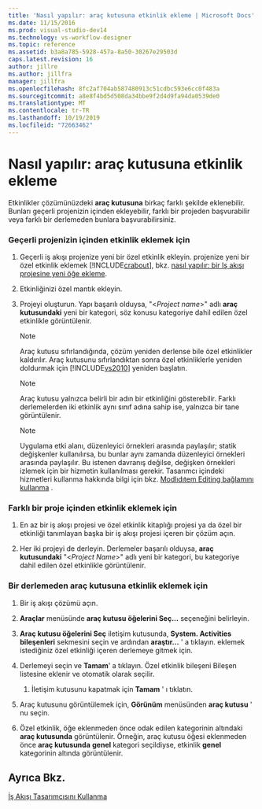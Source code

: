 ```yaml
---
title: 'Nasıl yapılır: araç kutusuna etkinlik ekleme | Microsoft Docs'
ms.date: 11/15/2016
ms.prod: visual-studio-dev14
ms.technology: vs-workflow-designer
ms.topic: reference
ms.assetid: b3a8a785-5928-457a-8a50-30267e29503d
caps.latest.revision: 16
author: jillre
ms.author: jillfra
manager: jillfra
ms.openlocfilehash: 8fc2af704ab587480913c51cdbc593e6cc0f483a
ms.sourcegitcommit: a8e8f4bd5d508da34bbe9f2d4d9fa94da0539de0
ms.translationtype: MT
ms.contentlocale: tr-TR
ms.lasthandoff: 10/19/2019
ms.locfileid: "72663462"
---
```

# <a name="how-to-add-activities-to-the-toolbox"></a>Nasıl yapılır: araç kutusuna etkinlik ekleme
Etkinlikler çözümünüzdeki **araç kutusuna** birkaç farklı şekilde eklenebilir. Bunları geçerli projenizin içinden ekleyebilir, farklı bir projeden başvurabilir veya farklı bir derlemeden bunlara başvurabilirsiniz.

### <a name="to-add-an-activity-from-within-your-current-project"></a>Geçerli projenizin içinden etkinlik eklemek için

1. Geçerli iş akışı projenize yeni bir özel etkinlik ekleyin. projenize yeni bir özel etkinlik eklemek [!INCLUDE[crabout](../includes/crabout-md.md)], bkz. [nasıl yapılır: bir Iş akışı projesine yeni öğe ekleme](../workflow-designer/how-to-add-a-new-item-to-a-workflow-project.md).

2. Etkinliğinizi özel mantık ekleyin.

3. Projeyi oluşturun. Yapı başarılı olduysa, "\<*Project name*>" adlı **araç kutusundaki** yeni bir kategori, söz konusu kategoriye dahil edilen özel etkinlikle görüntülenir.

    > [!NOTE]
    > Araç kutusu sıfırlandığında, çözüm yeniden derlense bile özel etkinlikler kaldırılır. Araç kutusunu sıfırlandıktan sonra özel etkinliklerle yeniden doldurmak için [!INCLUDE[vs2010](../includes/vs2010-md.md)] yeniden başlatın.

    > [!NOTE]
    > Araç kutusu yalnızca belirli bir adın bir etkinliğini gösterebilir. Farklı derlemelerden iki etkinlik aynı sınıf adına sahip ise, yalnızca bir tane görüntülenir.

    > [!NOTE]
    > Uygulama etki alanı, düzenleyici örnekleri arasında paylaşılır; statik değişkenler kullanılırsa, bu bunlar aynı zamanda düzenleyici örnekleri arasında paylaşılır. Bu istenen davranış değilse, değişken örnekleri izlemek için bir hizmetin kullanılması gerekir. Tasarımcı içindeki hizmetleri kullanma hakkında bilgi için bkz. [Modlıdıtem Editing bağlamını kullanma](https://msdn.microsoft.com/library/7f9f1ea5-0147-4079-8eca-be94f00d3aa1) .

### <a name="to-add-an-activity-from-within-a-different-project"></a>Farklı bir proje içinden etkinlik eklemek için

1. En az bir iş akışı projesi ve özel etkinlik kitaplığı projesi ya da özel bir etkinliği tanımlayan başka bir iş akışı projesi içeren bir çözüm açın.

2. Her iki projeyi de derleyin. Derlemeler başarılı olduysa, **araç kutusundaki** "\<*Project Name*>" adlı yeni bir kategori, bu kategoriye dahil edilen özel etkinlikle görüntülenir.

### <a name="to-add-an-activity-to-the-toolbox-from-an-assembly"></a>Bir derlemeden araç kutusuna etkinlik eklemek için

1. Bir iş akışı çözümü açın.

2. **Araçlar** menüsünde **araç kutusu öğelerini Seç...** seçeneğini belirleyin.

3. **Araç kutusu öğelerini Seç** iletişim kutusunda, **System. Activities bileşenleri** sekmesini seçin ve ardından **araştır...** ' a tıklayın. eklemek istediğiniz özel etkinliği içeren derlemeye gitmek için.

4. Derlemeyi seçin ve **Tamam**' a tıklayın. Özel etkinlik bileşeni Bileşen listesine eklenir ve otomatik olarak seçilir.

    1. İletişim kutusunu kapatmak için **Tamam** ' ı tıklatın.

5. Araç kutusunu görüntülemek için, **Görünüm** menüsünden **araç kutusu** ' nu seçin.

6. Özel etkinlik, öğe eklenmeden önce odak edilen kategorinin altındaki **araç kutusunda** görüntülenir. Örneğin, araç kutusu öğesi eklenmeden önce **araç kutusunda** **genel** kategori seçildiyse, etkinlik **genel** kategorinin altında görüntülenir.

## <a name="see-also"></a>Ayrıca Bkz.
 [İş Akışı Tasarımcısını Kullanma](../workflow-designer/using-the-workflow-designer.md)